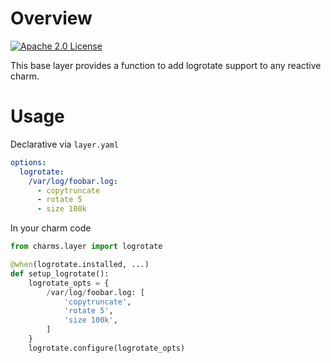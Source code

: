 # Overview
<a href="https://opensource.org/licenses/Apache-2.0"><img src="https://img.shields.io/badge/License-Apache%202.0-blue.svg" alt="Apache 2.0 License"></a>

This base layer provides a function to add logrotate support to any reactive charm.

# Usage

Declarative via `layer.yaml`


```yaml
options:
  logrotate:
    /var/log/foobar.log:
      - copytruncate
      - rotate 5
      - size 100k

```

In your charm code

```python
from charms.layer import logrotate

@when(logrotate.installed, ...)
def setup_logrotate():
    logrotate_opts = {
        /var/log/foobar.log: [
            'copytruncate', 
            'rotate 5', 
            'size 100k', 
        ]
    }
    logrotate.configure(logrotate_opts)
```
